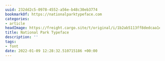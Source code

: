 ```yaml
---
uuid: 232dd2c5-0978-4552-a56e-b48c30eb3774
bookmarkOf: https://nationalparktypeface.com
categories:
- article
headImage: https://freight.cargo.site/t/original/i/1b2ab5113ff8dedcaa1ed440a3af8c6d3363b81edff2441587a4a891111fa54d/trails_connect.png
title: National Park Typeface
description: ''
tags:
- font
date: 2022-01-09 12:28:32.510715186 +00:00
---
```


